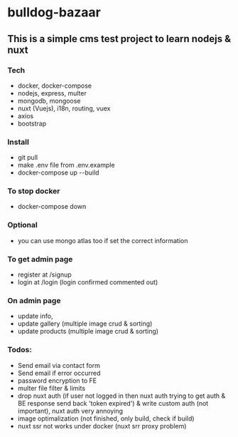 # bulldog-bazaar

## This is a simple cms test project to learn nodejs & nuxt

### Tech

* docker, docker-compose
* nodejs, express, multer
* mongodb, mongoose
* nuxt (Vuejs), i18n, routing, vuex
* axios
* bootstrap

### Install

* git pull
* make .env file from .env.example
* docker-compose up --build

### To stop docker

* docker-compose down

### Optional

* you can use mongo atlas too if set the correct information

### To get admin page

* register at /signup
* login at /login (login confirmed commented out)

### On admin page

* update info,
* update gallery (multiple image crud & sorting)
* update products (multiple image crud & sorting)

### Todos:

* Send email via contact form
* Send email if error occurred
* password encryption to FE
* multer file filter & limits
* drop nuxt auth (if user not logged in then nuxt auth trying to get auth & BE response send back 'token expired') & write custom auth (not important), nuxt auth very annoying
* image optimalization (not finished, only build, check if build)
* nuxt ssr not works under docker (nuxt srr proxy problem)

